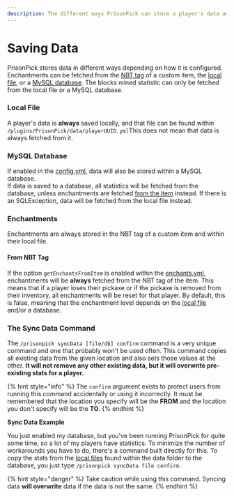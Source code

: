 ```yaml
---
description: The different ways PrisonPick can store a player's data and statistics
---
```


# Saving Data

PrisonPick stores data in different ways depending on how it is configured. Enchantments can be fetched from the [NBT tag](saving-data.md#from-nbt-tag) of a custom item, the [local file](saving-data.md#local-file), or a [MySQL database](saving-data.md#mysql-database). The blocks mined statistic can only be fetched from the local file or a MySQL database.

### Local File

A player's data is **always** saved locally, and that file can be found within `/plugins/PrisonPick/data/playerUUID.yml`This does not mean that data is always fetched from it. 

### MySQL Database

If enabled in the [config.yml](configuration-files/config.yml-1.0.2.md), data will also be stored within a MySQL database.  
If data is saved to a database, all statistics will be fetched from the database, unless enchantments are fetched [from the item](saving-data.md#from-nbt-tag) instead. If there is an SQLException, data will be fetched from the local file instead.

### Enchantments

Enchantments are always stored in the NBT tag of a custom item and within their local file.

#### From NBT Tag

If the option `getEnchantsFromItem` is enabled within the [enchants.yml](configuration-files/enchants.yml-1.0.2.md), enchantments will be **always** fetched from the NBT tag of the item. This means that if a player loses their pickaxe or if the pickaxe is removed from their inventory, all enchantments will be reset for that player. By default, this is false, meaning that the enchantment level depends on the [local file](saving-data.md#local-file) and/or a database.

### The Sync Data Command

The `/prisonpick syncData [file/db] confirm` command is a very unique command and one that probably won't be used often. This command copies all existing data from the given location and also sets those values at the other. **It will not remove any other existing data, but it will overwrite pre-existing stats for a player.** 

{% hint style="info" %}
The `confirm` argument exists to protect users from running this command accidentally or using it incorrectly. It must be remembered that the location you specify will be the **FROM** and the location you don't specify will be the **TO**. 
{% endhint %}

**Sync Data Example**

You just enabled my database, but you've been running PrisonPick for quite some time, so a lot of my players have statistics. To minimize the number of workarounds you have to do, there's a command built directly for this. To copy the stats from the [local files](saving-data.md#local-file) found within the data folder to the database, you just type `/prisonpick syncData file confirm`.

{% hint style="danger" %}
Take caution while using this command. Syncing data **will overwrite** data if the data is not the same.
{% endhint %}

